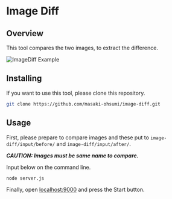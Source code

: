 # Image Diff

## Overview

This tool compares the two images, to extract the difference.

![ImageDiff Example](https://raw.githubusercontent.com/masaki-ohsumi/image-diff/master/template/assets/movie/imagediff_sample.gif)

## Installing

If you want to use this tool, please clone this repository.

```bash
git clone https://github.com/masaki-ohsumi/image-diff.git
```

## Usage

First, please prepare to compare images and these put to `image-diff/input/before/` and `image-diff/input/after/`.

***CAUTION: Images must be same name to compare.***

Input below on the command line.

```bash
node server.js
```

Finally, open [localhost:9000](http://localhost:9000/) and press the Start button.